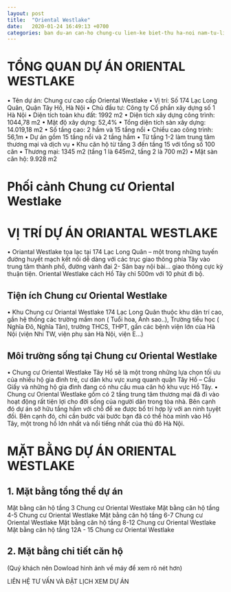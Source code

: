 ```yaml
---
layout: post
title:  "Oriental Westlake"
date:   2020-01-24 16:49:13 +0700
categories: ban du-an can-ho chung-cu lien-ke biet-thu ha-noi nam-tu-liem dai-mo
---
```


# TỔNG QUAN DỰ ÁN ORIENTAL WESTLAKE 
• Tên dự án: Chung cư cao cấp Oriental Westlake 
• Vị trí: Số 174 Lạc Long Quân, Quận Tây Hồ, Hà Nội 
• Chủ đầu tư: Công ty Cổ phần xây dựng số 1 Hà Nội 
• Diện tích toàn khu đất: 1992 m2 
• Diện tích xây dựng công trình: 1044,78 m2 
• Mật độ xây dựng: 52,4% 
• Tổng diện tích sàn xây dựng: 14.019,18 m2 
• Số tầng cao: 2 hầm và 15 tầng nổi 
• Chiều cao công trình: 56,1m 
• Dự án gồm 15 tầng nổi và 2 tầng hầm 
• Từ tầng 1-2 làm trung tâm thương mại và dịch vụ 
• Khu căn hộ từ tầng 3 đến tầng 15 với tổng số 100 căn 
• Thương mại: 1345 m2 (tầng 1 là 645m2, tầng 2 là 700 m2) 
• Mặt sàn căn hộ: 9.928 m2 

# Phối cảnh Chung cư Oriental Westlake
 
# VỊ TRÍ DỰ ÁN ORIANTAL WESTLAKE 
• Oriantal Westlake tọa lạc tại 174 Lạc Long Quân – một trong những tuyến đường huyết mạch kết nối dễ dàng với các trục giao thông phía Tây vào trung tâm thành phố, đường vành đai 2- Sân bay nội bài… giao thông cực kỳ thuận tiện. Oriental Westlake cách Hồ Tây chỉ 500m với 10 phút đi bộ. 

## Tiện ích Chung cư Oriental Westlake 
• Khu Chung cư Oriantal Westlake 174 Lạc Long Quân thuộc khu dân trí cao, gần hệ thống các trường mầm non ( Tuổi hoa, Ánh sao..), Trường tiểu học ( Nghĩa Đô, Nghĩa Tân), trường THCS, THPT, gần các bệnh viện lớn của Hà Nội (viện Nhi TW, viện phụ sản Hà Nội, viện E…) 

## Môi trường sống tại Chung cư Oriental Westlake 
• Chung cư Oriental Westlake Tây Hồ sẽ là một trong những lựa chọn tối ưu của nhiều hộ gia đình trẻ, cư dân khu vực xung quanh quận Tây Hồ – Cầu Giấy và những hộ gia đình đang có nhu cầu mua căn hộ khu vực Hồ Tây. 
• Chung cư Oriental Westlake gồm có 2 tầng trung tâm thương mại đã đi vào hoạt động rất tiện lợi cho đời sống của người dân trong tòa nhà. Bên cạnh đó dự án sở hữu tầng hầm với chỗ để xe được bố trí hợp lý với an ninh tuyệt đối. Bên cạnh đó, chỉ cần bước vài bước bạn đã có thể hòa mình vào Hồ Tây, một trong hồ lớn nhất  và nổi tiếng nhất của thủ đô Hà Nội. 
 
# MẶT BẰNG DỰ ÁN ORIENTAL WESTLAKE
## 1. Mặt bằng tổng thể dự án
Mặt bằng căn hộ tầng 3 Chung cư Oriental Westlake
Mặt bằng căn hộ tầng 4-5 Chung cư Oriental Westlake
Mặt bằng căn hộ tầng 6-7 Chung cư Oriental Westlake 
Mặt bằng căn hộ tầng 8-12 Chung cư Oriental Westlake 
Mặt bằng căn hộ tầng 12A - 15 Chung cư Oriental Westlake
 
## 2. Mặt bằng chi tiết căn hộ
 



 



 



 



 



 



 



 
(Quý khách nên Dowload hình ảnh về máy để xem rõ nét hơn)
 

 

 

 

 

 

 

 

 

 

 

 

 

 

 

 

 

 
 
LIÊN HỆ TƯ VẤN VÀ ĐẶT LỊCH XEM DỰ ÁN